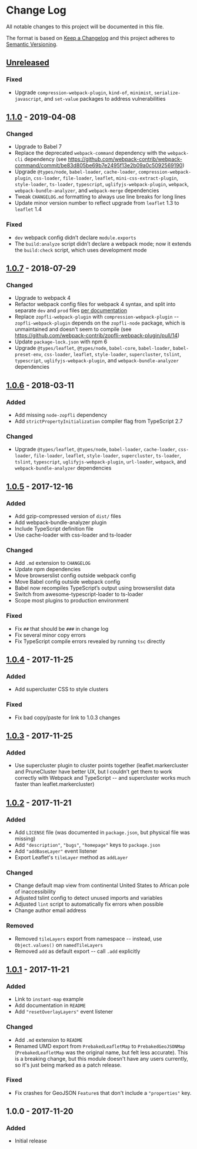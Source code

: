 # Change Log
All notable changes to this project will be documented in this file.

The format is based on [Keep a Changelog](http://keepachangelog.com/)
and this project adheres to [Semantic Versioning](http://semver.org/).

## [Unreleased]
### Fixed
- Upgrade `compression-webpack-plugin`, `kind-of`, `minimist`, `serialize-javascript`, and `set-value` packages to address vulnerabilities

## [1.1.0] - 2019-04-08
### Changed
- Upgrade to Babel 7
- Replace the deprecated `webpack-command` dependency with the `webpack-cli`
  dependency (see
  https://github.com/webpack-contrib/webpack-command/commit/be83d805be69b7e2495f13e2b09a0c5092569190)
- Upgrade `@types/node`, `babel-loader`, `cache-loader`,
  `compression-webpack-plugin`, `css-loader`, `file-loader`, `leaflet`,
  `mini-css-extract-plugin`, `style-loader`, `ts-loader`, `typescript`,
  `uglifyjs-webpack-plugin`, `webpack`, `webpack-bundle-analyzer`, and
  `webpack-merge` dependencies
- Tweak `CHANGELOG.md` formatting to always use line breaks for long lines
- Update minor version number to reflect upgrade from `leaflet` 1.3 to
  `leaflet` 1.4

### Fixed
- `dev` webpack config didn’t declare `module.exports`
- The `build:analyze` script didn’t declare a webpack mode; now it extends the
  `build:check` script, which uses development mode

## [1.0.7] - 2018-07-29
### Changed
- Upgrade to webpack 4
- Refactor webpack config files for webpack 4 syntax, and split into separate
  `dev` and `prod` files
  [per documentation](https://webpack.js.org/guides/production/#specify-the-mode)
- Replace `zopfli-webpack-plugin` with `compression-webpack-plugin` --
  `zopfli-webpack-plugin` depends on the `zopfli-node` package, which is
  unmaintained and doesn't seem to compile (see
  https://github.com/webpack-contrib/zopfli-webpack-plugin/pull/14)
- Update `package-lock.json` with npm 6
- Upgrade `@types/leaflet`, `@types/node`, `babel-core`, `babel-loader`,
  `babel-preset-env`, `css-loader`, `leaflet`, `style-loader`, `supercluster`,
  `tslint`, `typescript`, `uglifyjs-webpack-plugin`, and
  `webpack-bundle-analyzer` dependencies

## [1.0.6] - 2018-03-11
### Added
- Add missing `node-zopfli` dependency
- Add `strictPropertyInitialization` compiler flag from TypeScript 2.7

### Changed
- Upgrade `@types/leaflet`, `@types/node`, `babel-loader`, `cache-loader`,
  `css-loader`, `file-loader`, `leaflet`, `style-loader`, `supercluster`,
  `ts-loader`, `tslint`, `typescript`, `uglifyjs-webpack-plugin`, `url-loader`,
  `webpack`, and `webpack-bundle-analyzer` dependencies

## [1.0.5] - 2017-12-16
### Added
- Add gzip-compressed version of `dist/` files
- Add webpack-bundle-analyzer plugin
- Include TypeScript definition file
- Use cache-loader with css-loader and ts-loader

### Changed
- Add `.md` extension to `CHANGELOG`
- Update npm dependencies
- Move browserslist config outside webpack config
- Move Babel config outside webpack config
- Babel now recompiles TypeScript’s output using browserslist data
- Switch from awesome-typescript-loader to ts-loader
- Scope most plugins to production environment

### Fixed
- Fix `##` that should be `###` in change log
- Fix several minor copy errors
- Fix TypeScript compile errors revealed by running `tsc` directly

## [1.0.4] - 2017-11-25
### Added
- Add supercluster CSS to style clusters

### Fixed
- Fix bad copy/paste for link to 1.0.3 changes

## [1.0.3] - 2017-11-25
### Added
- Use supercluster plugin to cluster points together (leaflet.markercluster and
  PruneCluster have better UX, but I couldn’t get them to work correctly with
  Webpack and TypeScript -- and supercluster works much faster than
  leaflet.markercluster)

## [1.0.2] - 2017-11-21
### Added
- Add `LICENSE` file (was documented in `package.json`, but physical file was
  missing)
- Add `"description"`, `"bugs"`, `"homepage"` keys to `package.json`
- Add `"addBaseLayer"` event listener
- Export Leaflet's `tileLayer` method as `addLayer`

### Changed
- Change default map view from continental United States to African pole of
  inaccessibility
- Adjusted tslint config to detect unused imports and variables
- Adjusted `lint` script to automatically fix errors when possible
- Change author email address

### Removed
- Removed `tileLayers` export from namespace -- instead, use `Object.values()`
  on `namedTileLayers`
- Removed `add` as default export -- call `.add` explicitly

## [1.0.1] - 2017-11-21
### Added
- Link to `instant-map` example
- Add documentation in `README`
- Add `"resetOverlayLayers"` event listener

### Changed
- Add `.md` extension to `README`
- Renamed UMD export from `PrebakedLeafletMap` to `PrebakedGeoJSONMap`
  (`PrebakedLeafletMap` was the original name, but felt less accurate).
  This is a breaking change, but this module doesn't have any users currently,
  so it's just being marked as a patch release.

### Fixed
- Fix crashes for GeoJSON `Feature`s that don't include a `"properties"` key.

## 1.0.0 - 2017-11-20
### Added
- Initial release

[Unreleased]: https://github.com/stilist/prebaked-geojson-map/compare/v1.1.0...master
[1.1.0]: https://github.com/stilist/prebaked-geojson-map/compare/v1.0.7...1.1.0
[1.0.7]: https://github.com/stilist/prebaked-geojson-map/compare/v1.0.6...v1.0.7
[1.0.6]: https://github.com/stilist/prebaked-geojson-map/compare/v1.0.5...v1.0.6
[1.0.5]: https://github.com/stilist/prebaked-geojson-map/compare/v1.0.4...v1.0.5
[1.0.4]: https://github.com/stilist/prebaked-geojson-map/compare/v1.0.3...v1.0.4
[1.0.3]: https://github.com/stilist/prebaked-geojson-map/compare/v1.0.2...v1.0.3
[1.0.2]: https://github.com/stilist/prebaked-geojson-map/compare/v1.0.1...v1.0.2
[1.0.1]: https://github.com/stilist/prebaked-geojson-map/compare/v1.0.0...v1.0.1
